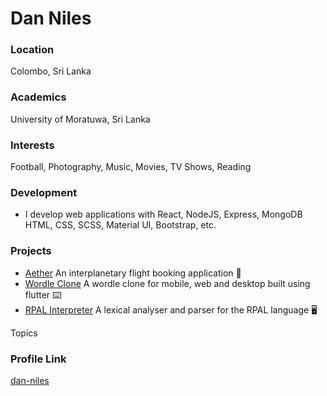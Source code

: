 # Dan Niles

### Location

Colombo, Sri Lanka

### Academics

University of Moratuwa, Sri Lanka

### Interests

Football, Photography, Music, Movies, TV Shows, Reading

### Development

- I develop web applications with React, NodeJS, Express, MongoDB HTML, CSS, SCSS, Material UI, Bootstrap, etc.

### Projects

- [Aether](https://github.com/dan-niles/aether) An interplanetary flight booking application 🚀
- [Wordle Clone](https://github.com/dan-niles/flutter-wordle-clone) A wordle clone for mobile, web and desktop built using flutter ⌨️
- [RPAL Interpreter](https://github.com/dan-niles/rpal-interpreter) A lexical analyser and parser for the RPAL language 🖥️

Topics

### Profile Link

[dan-niles](https://github.com/dan-niles)
